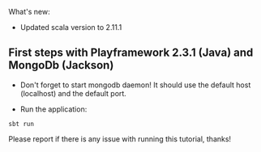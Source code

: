 What's new:

- Updated scala version to 2.11.1

First steps with Playframework 2.3.1 (Java) and MongoDb (Jackson)
--------------------------------------------------

* Don't forget to start mongodb daemon! It should use the default host (localhost) and the default port.

* Run the application:
```
sbt run
```

Please report if there is any issue with running this tutorial, thanks!
